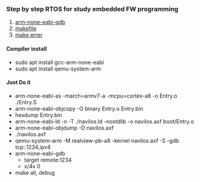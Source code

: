 ### Step by step RTOS for study embedded FW programming
1. [arm-none-eabi-gdb](https://goobgood.tistory.com/31)
2. [makefile](https://opensource.com/article/18/8/what-how-makefile)
3. [make errer](https://doc.kldp.org/KoreanDoc/html/GNU-Make/GNU-Make-8.html)

#### Compiler install
- sudo apt install gcc-arm-none-eabi
- sudo apt install qemu-system-arm

#### Just Do it
- arm-none-eabi-as -march=armv7-a -mcpu=cortex-a8 -o Entry.o ./Entry.S
- arm-none-eabi-objcopy -O binary Entry.o Entry.bin
- hexdump Entry.bin
- arm-none-eabi-ld -n -T ./navilos.ld -nostdlib -o navilos.axf boot/Entry.o
- arm-none-eabi-objdump -D navilos.axf
- ./navilos.axf
- qemu-system-arm -M realview-pb-a8 -kernel navilos.axf -S -gdb tcp::1234,ipv4
- arm-none-eabi-gdb
    - target remote:1234
    - x/4x 0
- make all, debug
